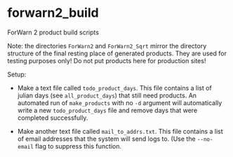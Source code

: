 # forwarn2_build
ForWarn 2 product build scripts

Note: the directories `ForWarn2` and `ForWarn2_Sqrt` mirror the directory structure of the final resting place of generated products. They are used for testing purposes only! Do not put products here for production sites!

Setup:

- Make a text file called `todo_product_days`. This file contains a list of julian days (see `all_product_days`) that still need products. An automated run of `make_products` with no `-d` argument will automatically write a new `todo_product_days` file and remove days that were completed successfully.

- Make another text file called `mail_to_addrs.txt`. This file contains a list of email addresses that the system will send logs to. (Use the `--no-email` flag to suppress this function.


